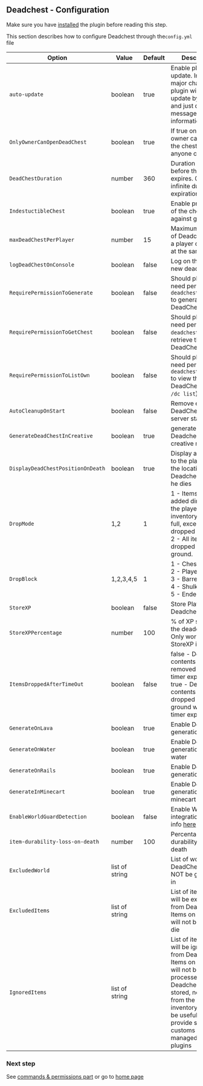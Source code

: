 ## Deadchest - Configuration

Make sure you have [installed](https://apavarino.github.io/Deadchest/installation) the plugin before reading this step.

This section describes how to configure Deadchest through  the`config.yml` file


Option | Value | Default | Description
--- | --- | --- | ---
`auto-update` | boolean  | true | Enable plugin auto update. In case of major change the plugin will not update by itself and just display message information
`OnlyOwnerCanOpenDeadChest` | boolean  | true | If true only the owner can open the chest. If false, anyone can open it
`DeadChestDuration` | number  | 360 | Duration (in sec) before the chest expires. 0 is for infinite duration (no expiration)
`IndestuctibleChest` | boolean  | true | Enable protection of the chest against griefing
`maxDeadChestPerPlayer` | number  | 15 | Maximum number of Deadchest than a player can have at the same time
`logDeadChestOnConsole` | boolean  | false | Log on the console new deadchests
`RequirePermissionToGenerate` | boolean  | false | Should players need permission `deadchest.generate` to generate a DeadChest
`RequirePermissionToGetChest` | boolean  | false | Should players need permission `deadchest.get` to retrieve their DeadChest
`RequirePermissionToListOwn`  | boolean  | false | Should players need permission `deadchest.list.own` to view their DeadChests (using `/dc list`)
`AutoCleanupOnStart`  | boolean  | false | Remove existing DeadChests on server start
`GenerateDeadChestInCreative`  | boolean  | true | generate Deadchests in creative mode
`DisplayDeadChestPositionOnDeath`  | boolean  | true | Display a message to the player with the location of the Deadchest when he dies
`DropMode`  | 1,2  | 1 | 1 - Items are added directly to the players inventory until it's full, excess gets dropped <br>2 - All items are dropped on the ground.
`DropBlock`  | 1,2,3,4,5  | 1 | 1 - Chest<br>2 - Player Head<br>3 - Barrel<br>4 - Shulker Box<br>5 - Ender Chest
`StoreXP` |  boolean  |  false | Store Player XP on Deadchest
`StoreXPPercentage` |  number  |  100 | % of XP stored on the deadchest. Only works if StoreXP is true
`ItemsDroppedAfterTimeOut`  | boolean | false | false - DeadChest contents are removed when the timer expires.<br>true  - DeadChest contents are dropped on the ground when the timer expires.
`GenerateOnLava`  | boolean  | true | Enable Deadchest generation on lava
`GenerateOnWater`  | boolean  | true | Enable Deadchest generation on water
`GenerateOnRails`  | boolean  | true | Enable Deadchest generation on rails
`GenerateInMinecart`  | boolean  | true | Enable Deadchest generation in minecart
`EnableWorldGuardDetection` | boolean  | false | Enable Worldguard integration. More info [here](https://apavarino.github.io/Deadchest/worldguard)
`item-durability-loss-on-death` | number  | 100 | Percentage of stuff durability loss on death
`ExcludedWorld`  | list of string  |  | List of worlds that DeadChests will NOT be generated in
`ExcludedItems`  | list of string  |  | List of items that will be excluded from DeadChests. Items on this list will not be kept on die
`IgnoredItems`  | list of string  |  | List of items that will be ignored from DeadChests. Items on this list will not be processed by Deadchest (not stored, not clear from the inventory). Could be useful to provide support for customs items managed by other plugins

### Next step
See [commands & permissions part](https://apavarino.github.io/Deadchest/commands-and-perms) or go to [home page](https://apavarino.github.io/Deadchest)


